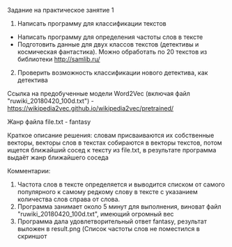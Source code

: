 Задание на практическое занятие 1
1. Написать программу для классификации текстов
- Написать программу для определения частоты слов в тексте
- Подготовить данные для двух классов текстов (детективы и космическая фантастика). Можно обработать по 20 текстов из библиотеки http://samlib.ru/
2. Проверить возможность классификации нового детектива, как детектива

Ссылка на предобученные модели Word2Vec (включая файл "ruwiki_20180420_100d.txt") - https://wikipedia2vec.github.io/wikipedia2vec/pretrained/

Жанр файла file.txt - fantasy

Краткое описание решения: словам присваиваются их собственные векторы, векторы слов в текстах собираются в векторы текстов, потом ищется ближайший сосед к тексту из file.txt, в результате программа выдаёт жанр ближайшего соседа

Комментарии:
1) Частота слов в тексте определяется и выводится списком от самого популярного к самому редкому слову в тексте с указанием количества слов справа от слова.
2) Программа занимает около 5 минут для выполнения, виноват файл "ruwiki_20180420_100d.txt", имеющий огромный вес
3) Программа дала удовлетворительный ответ fantasy, результат выложен в result.png (Список частоты слов не поместился в скриншот
